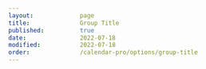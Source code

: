 ```yaml
---
layout:             page
title:              Group Title
published:          true
date:               2022-07-18
modified:           2022-07-18
order:              /calendar-pro/options/group-title
---
```



